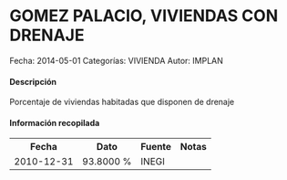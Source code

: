GOMEZ PALACIO, VIVIENDAS CON DRENAJE
=====

Fecha: 2014-05-01
Categorías: VIVIENDA
Autor: IMPLAN

#### Descripción

Porcentaje de viviendas habitadas que disponen de drenaje

#### Información recopilada

<table class="table table-hover table-bordered">
  <tr><th>Fecha</th><th>Dato</th><th>Fuente</th><th>Notas</th></tr>
  <tr><td>2010-12-31</td><td>93.8000 %</td><td>INEGI</td><td></td></tr>
</table>
